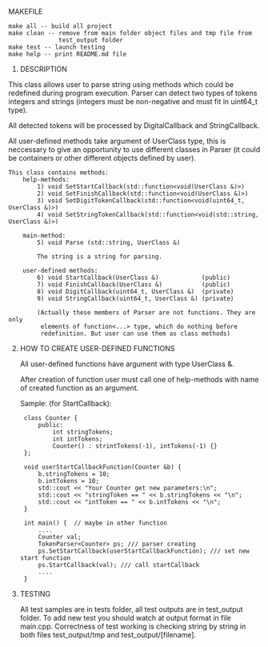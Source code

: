 
  MAKEFILE

    make all -- build all project
    make clean -- remove from main folder object files and tmp file from
                  test_output folder
    make test -- launch testing
    make help -- print README.md file

1. DESCRIPTION

This class allows user to parse string using methods which could be redefined
during program execution. Parser can detect two types of tokens integers and
strings (integers must be non-negative and must fit in uint64_t type).

All detected tokens will be processed by DigitalCallback and StringCallback.

All user-defined methods take argument of UserClass type, this is neccessary to
give an opportunity to use different classes in Parser (it could be containers
or other different objects defined by user).

    This class contains methods:
        help-methods:
            1) void SetStartCallback(std::function<void(UserClass &)>)
            2) void SetFinishCallback(std::function<void(UserClass &)>)
            3) void SetDigitTokenCallback(std::function<void(uint64_t, UserClass &)>)
            4) void SetStringTokenCallback(std::function<void(std::string, UserClass &)>)

        main-method:
            5) void Parse (std::string, UserClass &)

            The string is a string for parsing.

        user-defined methods:
            6) void StartCallback(UserClass &)            (public)
            7) void FinishCallback(UserClass &)           (public)
            8) void DigitCallback(uint64_t, UserClass &)  (private)
            9) void StringCallback(uint64_t, UserClass &) (private)

            (Actually these members of Parser are not functions. They are only
             elements of function<...> type, which do nothing before
             redefinition. But user can use them as class methods)

2. HOW TO CREATE USER-DEFINED FUNCTIONS

    All user-defined functions have argument with type UserClass &.

    After creation of function user must call one of help-methods
    with name of created function as an argument.

    Sample: (for StartCallback):

        class Counter {
            public:
                int stringTokens;
                int intTokens;
                Counter() : strintTokens(-1), intTokens(-1) {}
        };

        void userStartCallbackFunction(Counter &b) {
            b.stringTokens = 10;
            b.intTokens = 10;
            std::cout << "Your Counter get new parameters:\n";
            std::cout << "stringToken == " << b.stringTokens << "\n";
            std::cout << "intToken == " << b.intTokens << "\n";
        }

        int main() {  // maybe in other function
            ....
            Counter val;
            TokenParser<Counter> ps; /// parser creating
            ps.SetStartCallback(userStartCallbackFunction); /// set new start function
            ps.StartCallback(val); /// call startCallback
            ....
        }

3. TESTING

    All test samples are in tests folder, all test outputs are in test_output
    folder. To add new test you should watch at output format in file main.cpp.
    Correctness of test working is checking string by string in both files
    test_output/tmp and test_output/[filename].
